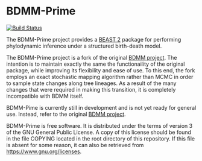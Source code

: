 BDMM-Prime
==========

[![Build Status](https://travis-ci.org/tgvaughan/BDMM-Prime.svg?branch=master)](https://travis-ci.org/tgvaughan/BDMM-Prime)

The BDMM-Prime project provides a [BEAST 2](http://www.beast2.org/) package for
performing phylodynamic inference under a structured birth-death model.

The BDMM-Prime project is a fork of the original [BDMM project](https://github.com/denisekuehnert/bdmm).
The intention is to maintain exactly the same the functionaility of the original package,
while improving its flexibility and ease of use. To this end, the fork
employs an exact stochastic mapping algorithm rather than MCMC in
order to sample state changes along tree lineages.  As a result of the
many changes that were required in making this transition, it is
completely incompatible with BDMM itself.

BDMM-Pime is currently still in development and is not yet ready for general use.
Instead, refer to the original [BDMM project](https://github.com/denisekuehnert/bdmm).

BDMM-Prime is free software.  It is distributed under the terms of version 3
of the GNU General Public License.  A copy of this license should
be found in the file COPYING located in the root directory of this repository.
If this file is absent for some reason, it can also be retrieved from
https://www.gnu.org/licenses.
